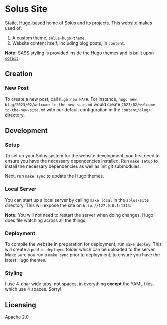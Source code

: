 # Solus Site

Static, [Hugo-based](https://gohugo.io) home of Solus and its projects. This website makes used of:

1. A custom theme, [`solus-hugo-theme`](https://github.com/getsolus/solus-hugo-theme).
2. Website content itself, including blog posts, in `content`.

**Note:** SASS styling is provided inside the Hugo themes and is built upon [`solbit`](https://github.com/getsolus/solbit).

## Creation

### New Post

To create a new post, call `hugo new PATH`. For instance, `hugo new blog/2023/02/welcome-to-the-new-site.md` would create `2023/02/welcome-to-the-new-site.md` with our default
configuration in the `content/blog/` directory.

## Development

### Setup

To set up your Solus system for the website development, you first need to ensure you have the necessary dependencies installed. Run `make setup` to install the necessary dependencies as well as init git submodules.

Next, run `make sync` to update the Hugo themes.

### Local Server

You can start up a local server by calling `make local` in the `solus-site` directory. This will expose the site on `http://127.0.0.1:1313`.

**Note:** You will not need to restart the server when doing changes. Hugo does file watching across all the things.

### Deployment

To compile the website in preparation for deployment, run `make deploy`. This will create a `public-deployed` folder which can be uploaded to the server. Make sure you run a `make sync` prior to deployment, to ensure you have the latest Hugo themes.

### Styling

I use 4-char wide tabs, not spaces, in everything **except** the YAML files, which use 4 spaces. Sorry!

## Licensing

Apache 2.0
